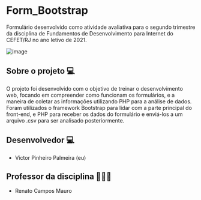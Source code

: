 # Form_Bootstrap

Formulário desenvolvido como atividade avaliativa para o segundo trimestre da disciplina de Fundamentos de Desenvolvimento para Internet do CEFET/RJ no ano letivo de 2021.

![image](https://user-images.githubusercontent.com/60895346/143324872-0a86da63-9fa5-4e6b-a0ae-012a6ff95ca6.png)

## Sobre o projeto 💻

O projeto foi desenvolvido com o objetivo de treinar o desenvolvimento web, focando em compreender como funcionam os formulários, e a maneira de coletar as informações utilizando PHP para a análise de dados.
Foram utilizados o framework Bootstrap para lidar com a parte principal do front-end, e PHP para receber os dados do formulário e enviá-los a um arquivo .csv para ser analisado posteriormente.

## Desenvolvedor 💻
- Victor Pinheiro Palmeira (eu)

## Professor da disciplina 👨🏻‍🏫
- Renato Campos Mauro
